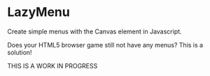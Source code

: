# LazyMenu
Create simple menus with the Canvas element in Javascript.

Does your HTML5 browser game still not have any menus? This is a solution!

THIS IS A WORK IN PROGRESS
